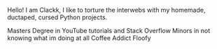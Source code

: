 Hello! I am Clackk, I like to torture the interwebs with my
homemade, ductaped, cursed Python projects.

Masters Degree in YouTube tutorials and Stack Overflow
Minors in not knowing what im doing at all
Coffee Addict
Floofy
<!---
Clackk/Clackk is a ✨ special ✨ repository because its `README.md` (this file) appears on your GitHub profile.
You can click the Preview link to take a look at your changes.
--->
